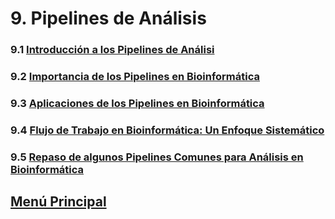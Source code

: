 # 9. Pipelines de Análisis
### 9.1 [Introducción a los Pipelines de Análisi](./01_introduccionpipline.md)
### 9.2 [Importancia de los Pipelines en Bioinformática](./02_importancia.md)
### 9.3 [Aplicaciones de los Pipelines en Bioinformática](./03_aplicaccionespipeline.md)
### 9.4 [Flujo de Trabajo en Bioinformática: Un Enfoque Sistemático](./04_flujodetrabajopipe.md)
### 9.5 [Repaso de algunos Pipelines Comunes para Análisis en Bioinformática](./05_ejerciciopipe.md)

## [Menú Principal](../../index.md)